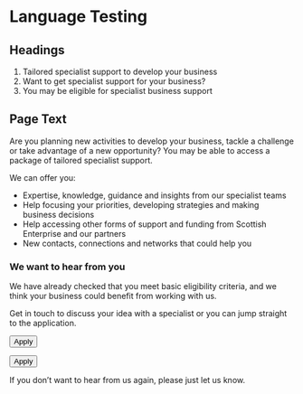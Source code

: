# Language Testing

## Headings
1. Tailored specialist support to develop your business
2. Want to get specialist support for your business?
3. You may be eligible for specialist business support


## Page Text

Are you planning new activities to develop your business, tackle a challenge or take advantage of a new opportunity? You may be able to access a package of tailored specialist support.

We can offer you:

- Expertise, knowledge, guidance and insights from our specialist teams
- Help focusing your priorities, developing strategies and making business decisions
- Help accessing other forms of support and funding from Scottish Enterprise and our partners
- New contacts, connections and networks that could help you

### We want to hear from you

We have already checked that you meet basic eligibility criteria, and we think your business could benefit from working with us.

Get in touch to discuss your idea with a specialist or you can jump straight to the application.

<button type="button">Apply</button>

<button type="button">Apply</button>

If you don’t want to hear from us again, please just let us know.
